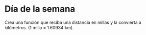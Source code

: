 # Día de la semana

Crea una función que reciba una distancia en millas y la convierta a kilómetros. (1 milla = 1.60934 km).